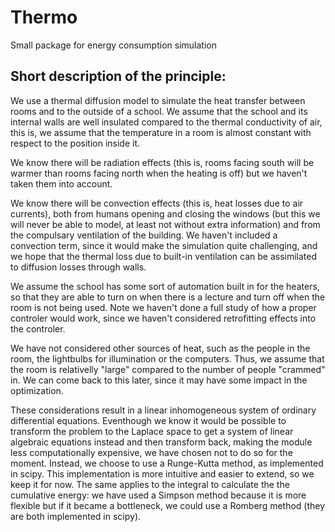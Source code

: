 # Thermo
Small package for energy consumption simulation

## Short description of the principle:
We use a thermal diffusion model to simulate the heat transfer between rooms and to the outside of a school.
We assume that the school and its internal walls are well insulated compared to the thermal conductivity of air,
this is, we assume that the temperature in a room is almost constant with respect to the position inside it.

We know there will be radiation effects (this is, rooms facing south will be warmer than rooms facing north when the
heating is off) but we haven't taken them into account.

We know there will be convection effects (this is, heat losses due to air currents), both from humans opening and
closing the windows (but this we will never be able to model, at least not without extra information) and from
the compulsary ventilation of the building. We haven't included a convection term, since it would make the simulation
quite challenging, and we hope that the thermal loss due to built-in ventilation can be assimilated to diffusion losses
through walls.

We assume the school has some sort of automation built in for the heaters, so that they are able to turn on
when there is a lecture and turn off when the room is not being used. Note we haven't done a full study of how a proper
controler would work, since we haven't considered retrofitting effects into the controler.

We have not considered other sources of heat, such as the people in the room, the lightbulbs for illumination or the computers.
Thus, we assume that the room is relativelly "large" compared to the number of people "crammed" in. We can come back to this later, 
since it may have some impact in the optimization.

These considerations result in a linear inhomogeneous system of ordinary differential equations. Eventhough we know it would 
be possible to transform the problem to the Laplace space to get a system of linear algebraic equations instead and then
transform back, making the module less computationally expensive, we have chosen not to do so for the moment. Instead, we
choose to use a Runge-Kutta method, as implemented in scipy. This implementation is more intuitive and easier to extend, 
so we keep it for now. The same applies to the integral to calculate the the cumulative energy: we have used a Simpson method
because it is more flexible but if it became a bottleneck, we could use a Romberg method (they are both implemented in scipy).
